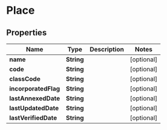 
# Place

## Properties
Name | Type | Description | Notes
------------ | ------------- | ------------- | -------------
**name** | **String** |  |  [optional]
**code** | **String** |  |  [optional]
**classCode** | **String** |  |  [optional]
**incorporatedFlag** | **String** |  |  [optional]
**lastAnnexedDate** | **String** |  |  [optional]
**lastUpdatedDate** | **String** |  |  [optional]
**lastVerifiedDate** | **String** |  |  [optional]



